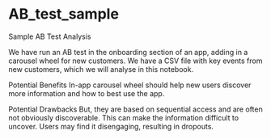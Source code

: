 # AB_test_sample
Sample AB Test Analysis

We have run an AB test in the onboarding section of an app, adding in a carousel wheel for new customers.
We have a CSV file with key events from new customers, which we will analyse in this notebook. 

Potential Benefits
In-app carousel wheel should help new users discover more information and how to best use the app.

Potential Drawbacks
But, they are based on sequential access and are often not obviously discoverable. This can make the information difficult to uncover. Users may find it disengaging, resulting in dropouts.
